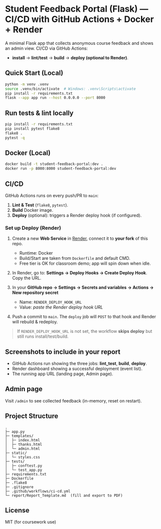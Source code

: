 
# Student Feedback Portal (Flask) — CI/CD with GitHub Actions + Docker + Render

A minimal Flask app that collects anonymous course feedback and shows an admin view.
CI/CD via GitHub Actions:
- **install** → **lint/test** → **build** → **deploy (optional to Render)**.

## Quick Start (Local)

```bash
python -m venv .venv
source .venv/bin/activate  # Windows: .venv\Scripts\activate
pip install -r requirements.txt
flask --app app run --host 0.0.0.0 --port 8000
```

## Run tests & lint locally
```bash
pip install -r requirements.txt
pip install pytest flake8
flake8 .
pytest -q
```

## Docker (Local)
```bash
docker build -t student-feedback-portal:dev .
docker run -p 8000:8000 student-feedback-portal:dev
```

## CI/CD
GitHub Actions runs on every push/PR to `main`:
1. **Lint & Test** (`flake8`, `pytest`).
2. **Build** Docker image.
3. **Deploy** (optional): triggers a Render deploy hook (if configured).

### Set up Deploy (Render)

1. Create a new **Web Service** in [Render](https://render.com/), connect it to **your fork** of this repo.
   - Runtime: Docker
   - Build/Start are taken from `Dockerfile` and default CMD.
   - Free tier is OK for classroom demo; app will spin down when idle.

2. In Render, go to: **Settings → Deploy Hooks → Create Deploy Hook**. Copy the URL.

3. In your **GitHub repo → Settings → Secrets and variables → Actions → New repository secret**
   - Name: `RENDER_DEPLOY_HOOK_URL`
   - Value: *paste the Render deploy hook URL*

4. Push a commit to `main`. The `deploy` job will `POST` to that hook and Render will rebuild & redeploy.

> If `RENDER_DEPLOY_HOOK_URL` is not set, the workflow **skips deploy** but still runs install/test/build.

## Screenshots to include in your report
- GitHub Actions run showing the three jobs: **lint_test**, **build**, **deploy**.
- Render dashboard showing a successful deployment (event list).
- The running app URL (landing page, Admin page).

## Admin page
Visit `/admin` to see collected feedback (in-memory, reset on restart).

## Project Structure
```
.
├─ app.py
├─ templates/
│  ├─ index.html
│  ├─ thanks.html
│  └─ admin.html
├─ static/
│  └─ styles.css
├─ tests/
│  ├─ conftest.py
│  └─ test_app.py
├─ requirements.txt
├─ Dockerfile
├─ .flake8
├─ .gitignore
├─ .github/workflows/ci-cd.yml
└─ report/Report_Template.md  (fill and export to PDF)
```

## License
MIT (for coursework use)
